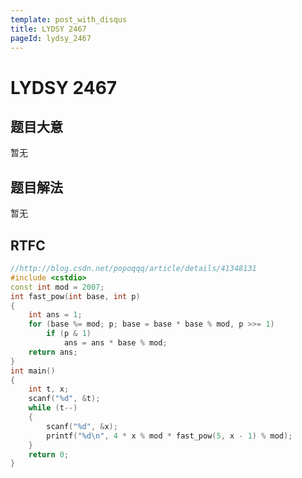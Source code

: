 ```yaml
---
template: post_with_disqus
title: LYDSY 2467
pageId: lydsy_2467
---
```


# LYDSY 2467
<span id="poem"></span><script>$(function(){$.ajax('/api/poem?rnd='+Date.now()+Math.random()).done(function(data){$('#poem').text(data);});});</script>
## 题目大意
暂无

## 题目解法
暂无

## RTFC

```cpp
//http://blog.csdn.net/popoqqq/article/details/41348131
#include <cstdio>
const int mod = 2007;
int fast_pow(int base, int p)
{
    int ans = 1;
    for (base %= mod; p; base = base * base % mod, p >>= 1)
        if (p & 1)
            ans = ans * base % mod;
    return ans;
}
int main()
{
    int t, x;
    scanf("%d", &t);
    while (t--)
    {
        scanf("%d", &x);
        printf("%d\n", 4 * x % mod * fast_pow(5, x - 1) % mod);
    }
    return 0;
}
```
<div id="__comment"></div>
